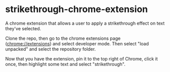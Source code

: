 # strikethrough-chrome-extension
A chrome extension that allows a user to apply a strikethrough effect on text they've selected.

Clone the repo, then go to the chrome extensions page (<chrome://extensions>) and select developer mode. Then select "load unpacked" and select the repository folder.

Now that you have the extension, pin it to the top right of Chrome, click it once, then highlight some text and select "strikethrough".
